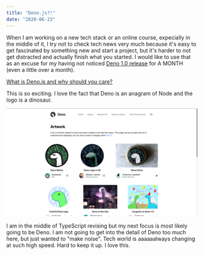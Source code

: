 ```yaml
---
title: "Deno.js?!"
date: "2020-06-23"
---
```

When I am working on a new tech stack or an online course, expecially in the middle of it, I try not to check tech news very much because it's easy to get fascinated by something new and start a project, but it's harder to not get distracted and actually finish what you started. I would like to use that as an excuse for my having not noticed [Deno 1.0 release](https://deno.land/v1) for A MONTH (even a little over a month).  

[What is Deno.js and why should you care?](https://dev.to/gregfletcher/what-is-deno-js-and-why-should-you-care-b26)

This is so exciting. I love the fact that Deno is an anagram of Node and the logo is a dinosaur.

![Deno artworks](./images/Deno_artwork.png)

I am in the middle of TypeScript revising but my next focus is most likely going to be Deno. I am not going to get into the detail of Deno too much here, but just wanted to "make noise". Tech world is aaaaaalways changing at such high speed. Hard to keep it up. I love this.